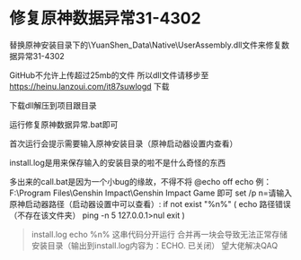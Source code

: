 # 修复原神数据异常31-4302
替换原神安装目录下的\YuanShen_Data\Native\UserAssembly.dll文件来修复数据异常31-4302

GitHub不允许上传超过25mb的文件
所以dll文件请移步至 https://heinu.lanzoui.com/it87suwlogd 下载

下载dll解压到项目跟目录

运行修复原神数据异常.bat即可

首次运行会提示需要输入原神安装目录（原神启动器设置内查看）

install.log是用来保存输入的安装目录的啦不是什么奇怪的东西


多出来的call.bat是因为一个小bug的缘故，不得不将
@echo off
echo 例：F:\Program Files\Genshin Impact\Genshin Impact Game 即可
set /p n=请输入原神启动器路径（启动器设置中可以查看）:
if not exist "%n%\" (
echo 路径错误（不存在该文件夹）
ping -n 5 127.0.0.1>nul
exit
)
>install.log echo %n%
>这串代码分开运行
>合并再一块会导致无法正常存储安装目录（输出到install.log内容为：ECHO. 已关闭）
>望大佬解决QAQ
